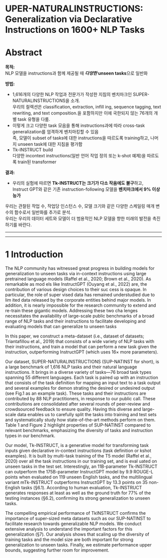 # UPER-NATURALINSTRUCTIONS:  Generalization via Declarative Instructions on 1600+ NLP Tasks


# Abstract
**목적:**    
NLP 모델을 instructions과 함께 제공될 때 **_다양한_ unseen tasks**으로 일반화          

**방법:** 
* 1,616개의 다양한 NLP 작업과 전문가가 작성한 지침의 벤치마크인 SUPER-NATURALINSTRUCTIONS을 소개.      
우리의 컬렉션은  classification, extraction, infill
ing, sequence tagging, text rewriting, and text
 composition.을 포함하지만 이에 국한되지 않는 76개의 개별 task 유형을 다룸.      
* 이렇게 크고 다양한 task 모음을 통해 instructions과에 따라 cross-task generalization를 엄격하게 벤치마킹할 수 있음    
 즉, 모델이  subset of tasks에 대한 instructions을 따르도록 training하고, 나머지 unseen task에 대한 지침을 평가함      
* Tk-INSTRUCT build    
다양한 incontext instructions(일반 언어 작업 정의 또는 k-shot 예제)을 따르도록 train된  transformer      

**결과:**     
* 우리의 실험에 따르면 **Tk-INSTRUCT는 크기가 다소 작음에도 불구**하고,   
 Instruct GPT와 같은 기존 instruction-following 모델을 **벤치마크에서 9% 이상 능가**     
 
우리는 관찰된 작업 수, 작업당 인스턴스 수, 모델 크기와 같은 다양한 스케일링 매개 변수의 함수로서 일반화를 추가로 분석.   
우리는 우리의 데이터 세트와 모델이 더 범용적인 NLP 모델을 향한 미래의 발전을 촉진하기를 바란다.       


---
---
 
 
 # 1 Introduction
The NLP community has witnessed great progress
 in building models for generalization to unseen
 tasks via in-context instructions using
 large pretrained language models (Raffel et al.,
 2020; Brown et al., 2020). As remarkable as mod
els like InstructGPT (Ouyang et al., 2022) are, the
 contribution of various design choices to their suc
cess is opaque. In particular, the role of super
vised data has remained understudied due to lim
ited data released by the corporate entities behind
 major models. In addition, it is nearly impossible
 for the research community to extend and re-train
 these gigantic models. Addressing these two cha
 lenges necessitates the availability of large-scale
public benchmarks of a broad range of NLP tasks
and their instructions to facilitate developing and
evaluating models that can generalize to unseen
tasks
 
 
 In this paper, we construct a meta-dataset (i.e.,
dataset of datasets; Triantafillou et al., 2019) that
consists of a wide variety of NLP tasks with their
instructions, and train a model that can perform
a new task given the instruction, outperforming
InstructGPT (which uses 16× more parameters).

Our dataset, SUPER-NATURALINSTRUCTIONS
(SUP-NATINST for short), is a large benchmark of
1,616 NLP tasks and their natural language instructions. It brings in a diverse variety of tasks—76
broad task types spanning 55 different languages.
Each task is paired up with an instruction that consists of the task definition for mapping an input text
to a task output and several examples for demon
strating the desired or undesired output (see Fig.1
as an example task). These tasks and their instructions are contributed by 88 NLP practitioners, in
response to our public call. These contributions are
consolidated after several rounds of peer-review
and crowdsourced feedback to ensure quality. Having this diverse and large-scale data enables us
to carefully split the tasks into training and test
sets and systematically study how state-of-the-art
methods perform on them. Table 1 and Figure 2
highlight properties of SUP-NATINST compared to
relevant benchmarks, emphasizing the diversity of
tasks and instruction types in our benchmark.


Our model, Tk-INSTRUCT, is a generative
model for transforming task inputs given declarative in-context instructions (task definition or kshot examples). It is built by multi-task training
of the T5 model (Raffel et al., 2020) over all the
task instructions in our training set, and is eval
uated on unseen tasks in the test set. Interestingly, an 11B-parameter Tk-INSTRUCT can outperform the 175B-parameter InstructGPT model
by 9.9 ROUGE-L points when evaluated on 119
unseen English tasks, and the multilingual variant
mTk-INSTRUCT outperforms InstructGPT by 13.3
points on 35 non-English tasks (§6.1). According
to human evaluation, Tk-INSTRUCT generates responses at least as well as the ground truth for 77%
of the testing instances (§6.2), confirming its strong
generalization to unseen tasks.


The compelling empirical performance of TkINSTRUCT confirms the importance of super-sized
meta datasets such as our SUP-NATINST to facilitate research towards generalizable NLP models.
We conduct extensive analysis to understand the
important factors for this generalization (§7). Our
analysis shows that scaling up the diversity of training tasks and the model size are both important
for strong generalization to unseen tasks. Finally,
we estimate performance upper bounds, suggesting
further room for improvement.


 
 
 
 
 
